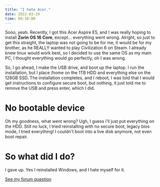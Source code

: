 ```yaml
---
title: "I hate Acer."
date: 2022-03-29
time: 09:10:00
---
```

Sooo, yeah.
Recently, I got this Acer Aspire E5, and I was really hoping to install <b>Zorin OS 16 Core</b>, except... everything went wrong.
Alright, so just to get this straight, the laptop was not going to be for me, it would be for my brother, as he REALLY wanted to play Civilization 6 on Steam.
I already knew linux would work best, so I decided to use the same OS as my main PC, I thought everything would go perfectly, oh I was wrong.

So, I go ahead, I make the USB drive, and boot up the laptop. I run the installation, but I place /home on the 1TB HDD and everything else on the 128GB SSD.
The installation completes, and I reboot, I was told that I would get instructions to configure secure boot, but nothing, it just told me to remove the USB
and press enter, which I did.

# No bootable device
Oh my goodness, what went wrong? Ugh, I guess i'll just put everything on the HDD. Still no luck, I tried reinstalling with no secure boot, legacy bios mode,
I tried everything! I couldn't boot into a live disk anymore, not even boot repair.

# So what did I do?
I gave up.
Yes I reinstalled Windows, and I hate myself for it.

<a href="https://forum.zorin.com/t/installing-zorin-os-acer-aspire-e5/16997">See my forum question</a>
